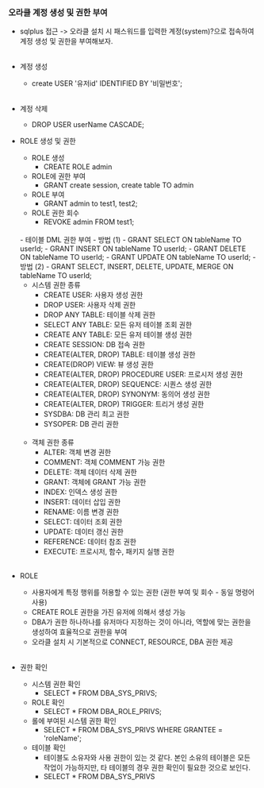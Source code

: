 ### 오라클 계정 생성 및 권한 부여
- sqlplus 접근 -> 오라클 설치 시 패스워드를 입력한 계정(system)?으로 접속하여 계정 생성 및 권한을 부여해보자.<br/><br/>

- 계정 생성
    - create USER '유저id' IDENTIFIED BY '비밀번호';
    <br/>
- 계정 삭제
    - DROP USER userName CASCADE;    
    
- ROLE 생성 및 권한
    - ROLE 생성
      - CREATE ROLE admin  
    - ROLE에 권한 부여
      - GRANT create session, create table TO admin
    - ROLE 부여
      - GRANT admin to test1, test2;
    - ROLE 권한 회수
      - REVOKE admin FROM test1;
    <br/>
    - 테이블 DML 권한 부여
      - 방법 (1)
          - GRANT SELECT ON tableName TO userId;
          - GRANT INSERT ON tableName TO userId;
          - GRANT DELETE ON tableName TO userId;
          - GRANT UPDATE ON tableName TO userId;
      - 방법 (2)	
          - GRANT SELECT, INSERT, DELETE, UPDATE, MERGE ON tableName TO userId;
     <br/>
     
     - 시스템 권한 종류
       - CREATE USER: 사용자 생성 권한
       - DROP USER: 사용자 삭제 권한
       - DROP ANY TABLE: 테이블 삭제 권한
       - SELECT ANY TABLE: 모든 유저 테이블 조회 권한
       - CREATE ANY TABLE: 모든 유저 테이블 생성 권한
       - CREATE SESSION: DB 접속 권한
       - CREATE(ALTER, DROP) TABLE: 테이블 생성 권한
       - CREATE(DROP) VIEW: 뷰 생성 권한
       - CREATE(ALTER, DROP) PROCEDURE USER: 프로시저 생성 권한
       - CREATE(ALTER, DROP) SEQUENCE: 시퀀스 생성 권한
       - CREATE(ALTER, DROP) SYNONYM: 동의어 생성 권한
       - CREATE(ALTER, DROP) TRIGGER: 트리거 생성 권한
       - SYSDBA: DB 관리 최고 권한
       - SYSOPER: DB 관리 권한
       <br/> 
     - 객체 권한 종류
       - ALTER: 객체 변경 권한
       - COMMENT: 객체 COMMENT 가능 권한
       - DELETE: 객체 데이터 삭제 권한
       - GRANT: 객체에 GRANT 가능 권한
       - INDEX: 인덱스 생성 권한
       - INSERT: 데이터 삽입 권한
       - RENAME: 이름 변경 권한
       - SELECT: 데이터 조회 권한
       - UPDATE: 데이터 갱신 권한
       - REFERENCE: 데이터 참조 권한
       - EXECUTE: 프로시저, 함수, 패키지 실행 권한
     <br/>
     
- ROLE
    - 사용자에게 특정 행위를 허용할 수 있는 권한 (권한 부여 및 회수 - 동일 명령어 사용)
    - CREATE ROLE 권한을 가진 유저에 의해서 생성 가능
    - DBA가 권한 하나하나를 유저마다 지정하는 것이 아니라, 역할에 맞는 권한을 생성하여 효율적으로 권한을 부여
    - 오라클 설치 시 기본적으로 CONNECT, RESOURCE, DBA 권한 제공
    <br/>

- 권한 확인
    - 시스템 권한 확인
      - SELECT * FROM DBA_SYS_PRIVS;
    - ROLE 확인
      - SELECT * FROM DBA_ROLE_PRIVS;
    - 롤에 부여된 시스템 권한 확인
      - SELECT * FROM DBA_SYS_PRIVS WHERE GRANTEE = 'roleName';
    - 테이블 확인
      - 테이블도 소유자와 사용 권한이 있는 것 같다. 본인 소유의 테이블은  모든 작업이 가능하지만, 타 테이블의 경우 권한 확인이 필요한 것으로 보인다.
      - SELECT * FROM DBA_SYS_PRIVS
      

      